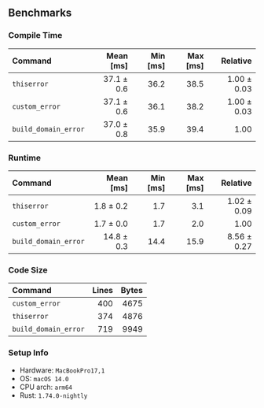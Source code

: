 ## Benchmarks

### Compile Time

| Command              |  Mean [ms] | Min [ms] | Max [ms] |    Relative |
| :------------------- | ---------: | -------: | -------: | ----------: |
| `thiserror`          | 37.1 ± 0.6 |     36.2 |     38.5 | 1.00 ± 0.03 |
| `custom_error`       | 37.1 ± 0.6 |     36.1 |     38.2 | 1.00 ± 0.03 |
| `build_domain_error` | 37.0 ± 0.8 |     35.9 |     39.4 |        1.00 |

### Runtime

| Command              |  Mean [ms] | Min [ms] | Max [ms] |    Relative |
| :------------------- | ---------: | -------: | -------: | ----------: |
| `thiserror`          |  1.8 ± 0.2 |      1.7 |      3.1 | 1.02 ± 0.09 |
| `custom_error`       |  1.7 ± 0.0 |      1.7 |      2.0 |        1.00 |
| `build_domain_error` | 14.8 ± 0.3 |     14.4 |     15.9 | 8.56 ± 0.27 |

### Code Size

| Command              | Lines | Bytes |
| :------------------- | ----: | ----: |
| `custom_error`       |   400 |  4675 |
| `thiserror`          |   374 |  4876 |
| `build_domain_error` |   719 |  9949 |

### Setup Info

- Hardware: `MacBookPro17,1`
- OS: `macOS 14.0`
- CPU arch: `arm64`
- Rust: `1.74.0-nightly`
